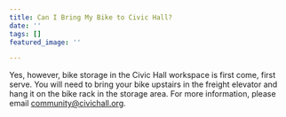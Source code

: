 ```yaml
---
title: Can I Bring My Bike to Civic Hall?
date: ''
tags: []
featured_image: ''

---
```

Yes, however, bike storage in the Civic Hall workspace is first come, first serve. You will need to bring your bike upstairs in the freight elevator and hang it on the bike rack in the storage area. For more information, please email community@civichall.org.